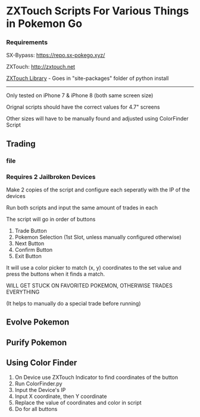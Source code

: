# ZXTouch Scripts For Various Things in Pokemon Go

### Requirements 
SX-Bypass: https://repo.sx-pokego.xyz/ 

ZXTouch: http://zxtouch.net 

[ZXTouch Library](https://github.com/xuan32546/IOS13-SimulateTouch/tree/0.0.6/layout/usr/lib/python3.7/site-packages/zxtouch) - Goes in "site-packages" folder of python install 
  
----
Only tested on iPhone 7 & iPhone 8 (both same screen size)

Orignal scripts should have the correct values for 4.7" screens 

Other sizes will have to be manually found and adjusted using ColorFinder Script

## Trading 
### file
### Requires 2 Jailbroken Devices

Make 2 copies of the script and configure each seperatly with the IP of the devices

Run both scripts and input the same amount of trades in each

The script will go in order of buttons
  1. Trade Button
  2. Pokemon Selection (1st Slot, unless manually configured otherwise)
  3. Next Button
  4. Confirm Button
  5. Exit Button

It will use a color picker to match (x, y) coordinates to the set value and press the buttons when it finds a match. 

WILL GET STUCK ON FAVORITED POKEMON, OTHERWISE TRADES EVERYTHING

(It helps to manually do a special trade before running)

## Evolve Pokemon

## Purify Pokemon

## Using Color Finder
  1. On Device use ZXTouch Indicator to find coordinates of the button
  2. Run ColorFinder.py 
  3. Input the Device's IP
  4. Input X coordinate, then Y coordinate 
  5. Replace the value of coordinates and color in script
  6. Do for all buttons
